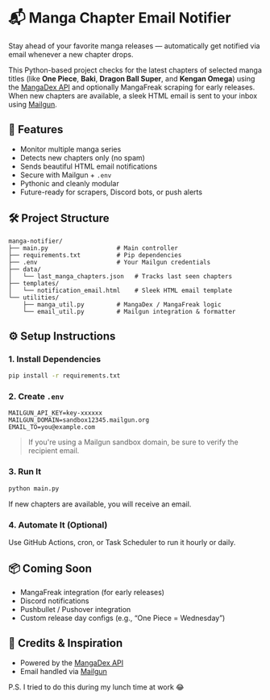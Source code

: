 
# 📬 Manga Chapter Email Notifier

Stay ahead of your favorite manga releases — automatically get notified via email whenever a new chapter drops.

This Python-based project checks for the latest chapters of selected manga titles (like **One Piece**, **Baki**, **Dragon Ball Super**, and **Kengan Omega**) using the [MangaDex API](https://api.mangadex.org) and optionally MangaFreak scraping for early releases. When new chapters are available, a sleek HTML email is sent to your inbox using [Mailgun](https://mailgun.com).

## 🚀 Features

- Monitor multiple manga series
- Detects new chapters only (no spam)
- Sends beautiful HTML email notifications
- Secure with Mailgun + `.env`
- Pythonic and cleanly modular
- Future-ready for scrapers, Discord bots, or push alerts

## 🛠 Project Structure

```
manga-notifier/
├── main.py                   # Main controller
├── requirements.txt          # Pip dependencies
├── .env                      # Your Mailgun credentials
├── data/
│   └── last_manga_chapters.json   # Tracks last seen chapters
├── templates/
│   └── notification_email.html    # Sleek HTML email template
└── utilities/
    ├── manga_util.py         # MangaDex / MangaFreak logic
    └── email_util.py         # Mailgun integration & formatter
```

## ⚙️ Setup Instructions

### 1. Install Dependencies

```bash
pip install -r requirements.txt
```

### 2. Create `.env`

```env
MAILGUN_API_KEY=key-xxxxxx
MAILGUN_DOMAIN=sandbox12345.mailgun.org
EMAIL_TO=you@example.com
```

> If you're using a Mailgun sandbox domain, be sure to verify the recipient email.

### 3. Run It

```bash
python main.py
```

If new chapters are available, you will receive an email.

### 4. Automate It (Optional)

Use GitHub Actions, cron, or Task Scheduler to run it hourly or daily.

## 📦 Coming Soon

- MangaFreak integration (for early releases)
- Discord notifications
- Pushbullet / Pushover integration
- Custom release day configs (e.g., “One Piece = Wednesday”)

## 💬 Credits & Inspiration

- Powered by the [MangaDex API](https://api.mangadex.org)
- Email handled via [Mailgun](https://www.mailgun.com/)

P.S. I tried to do this during my lunch time at work 😂
